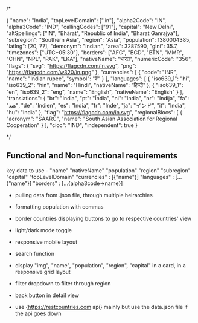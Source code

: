 /*

{
  "name": "India",
  "topLevelDomain": [".in"],
  "alpha2Code": "IN",
  "alpha3Code": "IND",
  "callingCodes": ["91"],
  "capital": "New Delhi",
  "altSpellings": ["IN", "Bhārat", "Republic of India", "Bharat Ganrajya"],
  "subregion": "Southern Asia",
  "region": "Asia",
  "population": 1380004385,
  "latlng": [20, 77],
  "demonym": "Indian",
  "area": 3287590,
  "gini": 35.7,
  "timezones": ["UTC+05:30"],
  "borders": ["AFG", "BGD", "BTN", "MMR", "CHN", "NPL", "PAK", "LKA"],
  "nativeName": "भारत",
  "numericCode": "356",
  "flags": {
    "svg": "<https://flagcdn.com/in.svg>",
    "png": "<https://flagcdn.com/w320/in.png>"
  },
  "currencies": [
    {
      "code": "INR",
      "name": "Indian rupee",
      "symbol": "₹"
    }
  ],
  "languages": [
    {
      "iso639_1": "hi",
      "iso639_2": "hin",
      "name": "Hindi",
      "nativeName": "हिन्दी"
    },
    {
      "iso639_1": "en",
      "iso639_2": "eng",
      "name": "English",
      "nativeName": "English"
    }
  ],
  "translations": {
    "br": "India",
    "pt": "Índia",
    "nl": "India",
    "hr": "Indija",
    "fa": "هند",
    "de": "Indien",
    "es": "India",
    "fr": "Inde",
    "ja": "インド",
    "it": "India",
    "hu": "India"
  },
  "flag": "<https://flagcdn.com/in.svg>",
  "regionalBlocs": [
    {
      "acronym": "SAARC",
      "name": "South Asian Association for Regional Cooperation"
    }
  ],
  "cioc": "IND",
  "independent": true
}

*/

## Functional and Non-functional requirements

key data to use -
  "name"
  "nativeName"
  "population"
  "region"
  "subregion"
  "capital"
  "topLevelDomain"
  "currencies" : [{"name"}]
  "languages" : [...{"name"}]
  "borders" : [...{alpha3code->name}]

- pulling data from .json file, through multiple heirarchies

- formatting population with commas

- border countries displaying buttons to go to respective countries' view

- light/dark mode toggle

- responsive mobile layout

- search function

- display "img", "name", "population", "region", "capital" in a card, in a responsive grid layout

- filter dropdown to filter through region

- back button in detail view

- use {<https://restcountries.com> api} mainly but use the data.json file if the api goes down
